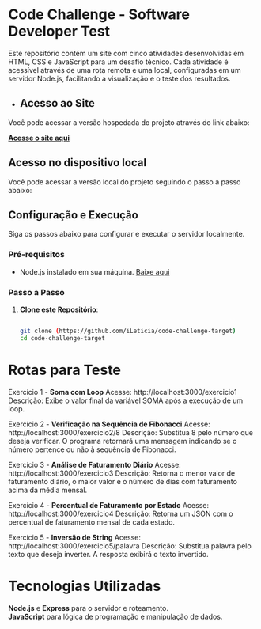 # Code Challenge - Software Developer Test

Este repositório contém um site com cinco atividades desenvolvidas em HTML, CSS e JavaScript para um desafio técnico. Cada atividade é acessível através de uma rota remota e uma local, configuradas em um servidor Node.js, facilitando a visualização e o teste dos resultados.


- ## Acesso ao Site

Você pode acessar a versão hospedada do projeto através do link abaixo:

[**Acesse o site aqui**](https://code-challenge-target.vercel.app/)


## Acesso no dispositivo local

Você pode acessar a versão local do projeto seguindo o passo a passo abaixo:


## Configuração e Execução

Siga os passos abaixo para configurar e executar o servidor localmente.


### Pré-requisitos

- Node.js instalado em sua máquina. [Baixe aqui](https://nodejs.org/)
  


### Passo a Passo

1. **Clone este Repositório**:
   ```bash
   
   git clone (https://github.com/iLeticia/code-challenge-target)
   cd code-challenge-target


# Rotas para Teste
   
Exercício 1 - **Soma com Loop**
Acesse: http://localhost:3000/exercicio1
Descrição: Exibe o valor final da variável SOMA após a execução de um loop.

Exercício 2 - **Verificação na Sequência de Fibonacci**
Acesse: http://localhost:3000/exercicio2/8
Descrição: Substitua 8 pelo número que deseja verificar. O programa retornará uma mensagem indicando se o número pertence ou não à sequência de Fibonacci.

Exercício 3 - **Análise de Faturamento Diário**
Acesse: http://localhost:3000/exercicio3
Descrição: Retorna o menor valor de faturamento diário, o maior valor e o número de dias com faturamento acima da média mensal.

Exercício 4 - **Percentual de Faturamento por Estado**
Acesse: http://localhost:3000/exercicio4
Descrição: Retorna um JSON com o percentual de faturamento mensal de cada estado.

Exercício 5 - **Inversão de String**
Acesse: http://localhost:3000/exercicio5/palavra
Descrição: Substitua palavra pelo texto que deseja inverter. A resposta exibirá o texto invertido.


# Tecnologias Utilizadas

**Node.js** e **Express** para o servidor e roteamento.<br>
**JavaScript** para lógica de programação e manipulação de dados.
